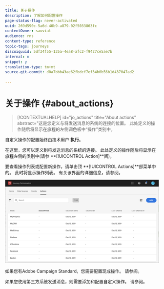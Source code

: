 ```yaml
---
title: 关于操作
description: 了解如何配置操作
page-status-flag: never-activated
uuid: 269d590c-5a6d-40b9-a879-02f5033863fc
contentOwner: sauviat
audience: rns
content-type: reference
topic-tags: journeys
discoiquuid: 5df34f55-135a-4ea8-afc2-f9427ce5ae7b
internal: n
snippet: y
translation-type: tm+mt
source-git-commit: d0a7bbb43ae62fbdcf7ef34b0b56b1d437047ad2

---
```



# 关于操作 {#about_actions}

>[!CONTEXTUALHELP]
>id=&quot;jo_actions&quot;
>title=&quot;About actions&quot;
>abstract=&quot;这是您定义与将发送消息的系统的连接的位置。 此处定义的操作随后将显示在旅程的左侧调色板中“操作”类别中。

自定义操作的配置始终由技术用户 **执行**。

在这里，您可以定义到将发送消息的系统的连接。 此处定义的操作随后将显示在旅程左侧的类别中(请参 **[!UICONTROL Action]**阅)[](../building-journeys/about-action-activities.md)。

要查看操作列表或配置新操作，请单击顶 **[!UICONTROL Actions]**部菜单中的。 此时将显示操作列表。 有关[](../about/user-interface.md)该界面的详细信息，请参阅。

![](../assets/custom1.png)

如果您有Adobe Campaign Standard，您需要配置现成操作。 请参阅[](../action/working-with-adobe-campaign.md)。

如果您使用第三方系统发送消息，则需要添加和配置自定义操作。 请参阅[](../action/about-custom-action-configuration.md)。
